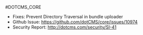 #DOTCMS_CORE

- Fixes: Prevent Directory Traversal in bundle uploader
- Github Issue: https://github.com/dotCMS/core/issues/10974
- Security Report: http://dotcms.com/security/SI-41